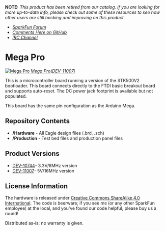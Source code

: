 **NOTE:** *This product has been retired from our catalog. If you are looking for more up-to-date info, please check out some of these resources to see how other users are still hacking and improving on this product.*
* *[SparkFun Forum](https://forum.sparkfun.com/)*
* *[Comments Here on GitHub](https://github.com/sparkfun/ColorLCDShield/issues)*
* *[IRC Channel](https://www.sparkfun.com/news/263)*

Mega Pro
=============

[![Mega Pro](https://cdn.sparkfun.com//assets/parts/6/2/7/9/11007-03a.jpg)
*Mega Pro(DEV-11007)*](https://www.sparkfun.com/products/11007)

This is a microcontroller board running a version of the STK500V2 bootloader. This board connects directly to the FTDI
basic breakout board and supports auto-reset. The DC power jack footprint is available but not populated. 

This board has the same pin configuration as the Arduino Mega. 


Repository Contents
-------------------
* **/Hardware** - All Eagle design files (.brd, .sch)
* **/Production** - Test bed files and production panel files


Product Versions
----------------
* [DEV-10744](https://www.sparkfun.com/products/10744)- 3.3V/8MHz version
* [DEV-11007](https://www.sparkfun.com/products/11007)- 5V/16MHz version

License Information
-------------------
The hardware is released under [Creative Commons ShareAlike 4.0 International](https://creativecommons.org/licenses/by-sa/4.0/).
The code is beerware; if you see me (or any other SparkFun employee) at the local, and you've found our code helpful, please buy us a round!

Distributed as-is; no warranty is given.
